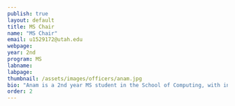 ```yaml
---
publish: true
layout: default
title: MS Chair
name: "MS Chair"
email: u1529172@utah.edu
webpage: 
year: 2nd
program: MS
labname: 
labpage: 
thumbnail: /assets/images/officers/anam.jpg
bio: "Anam is a 2nd year MS student in the School of Computing, with interests in data systems, distributed computing and applied analytics. She brings several years of experience in cloud computing and engineering. In her free time, she enjoys spontaneous road trips and being out in nature. You'll usually find her hiking, taking a long walk, or just soaking in the scenic Utah sunset."
order: 2
---
```

